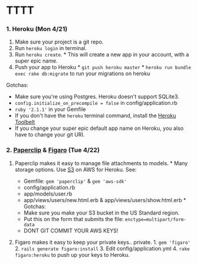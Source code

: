 # TTTT

### 1. Heroku (Mon 4/21)
  1. Make sure your project is a git repo.
  2. Run `heroku login` in terminal.
  3. Run `heroku create`.
    * This will create a new app in your account, with a super epic name.
  4. Push your app to Heroku
    * `git push heroku master`
    * `heroku run bundle exec rake db:migrate` to run your migrations on heroku


  Gotchas:
  * Make sure you're using Postgres. Heroku doesn't support SQLite3.
  * `config.initialize_on_precompile = false` in config/application.rb
  * `ruby '2.1.1'` in your Gemfile
  * If you don't have the `heroku` terminal command, install the [Heroku Toolbelt](https://toolbelt.heroku.com/)
  * If you change your super epic default app name on Heroku, you also have to change your git URI.

### 2. [Paperclip][paperclip] &  [Figaro][figaro] (Tue 4/22)
  1. Paperclip makes it easy to manage file attachments to models.
    * Many storage options. Use [S3][s3] on AWS for Heroku. See:
      * Gemfile: `gem 'paperclip'` & `gem 'aws-sdk'`
      * config/application.rb
      * app/models/user.rb
      * app/views/users/new.html.erb & app/views/users/show.html.erb
    * Gotchas:
      * Make sure you make your S3 bucket in the US Standard region.
      * Put this on the form that submits the file: `enctype=multipart/form-data`
      * DONT GIT COMMIT YOUR AWS KEYS!

  2. Figaro makes it easy to keep your private keys.. private.
    1. `gem 'figaro'`
    2. `rails generate figaro:install`
    3. Edit config/application.yml
    4. `rake figaro:heroku` to push up your keys to Heroku.

[paperclip]: https://github.com/thoughtbot/paperclip
[figaro]: https://github.com/laserlemon/figaro
[s3]: http://aws.amazon.com/s3/



